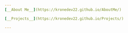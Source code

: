 ```yaml
---
[__About Me__](https://kronedev22.github.io/AboutMe/)

[__Projects__](https://kronedev22.github.io/Projects/)

---
```

